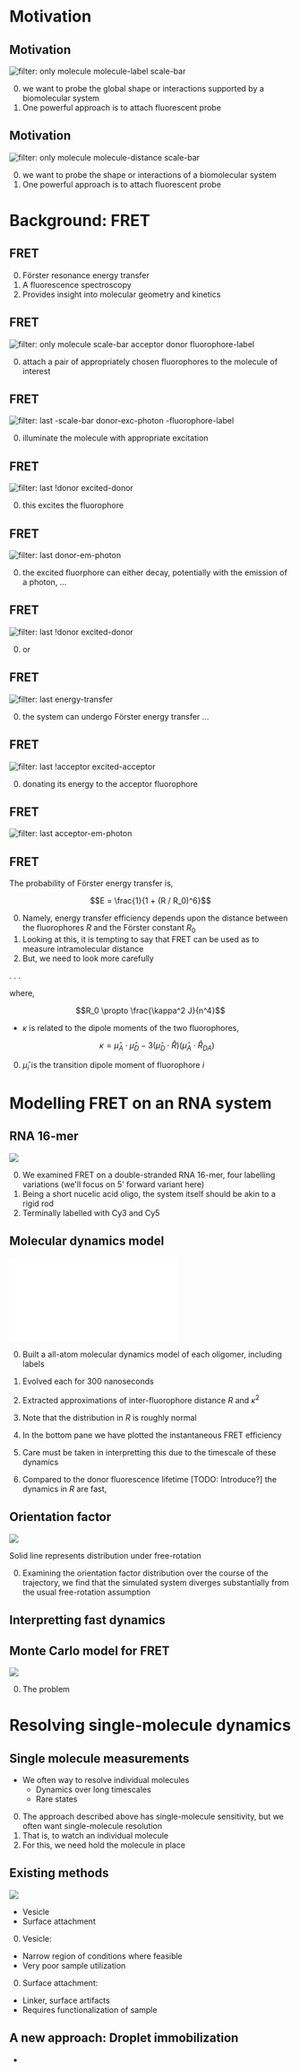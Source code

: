# Motivation

## Motivation

![`filter: only molecule molecule-label scale-bar`](figures/fret.svg)

 0. we want to probe the global shape or interactions supported by a biomolecular system
 0. One powerful approach is to attach fluorescent probe

## Motivation

![`filter: only molecule molecule-distance scale-bar`](figures/fret.svg)

 0. we want to probe the shape or interactions of a biomolecular system
 0. One powerful approach is to attach fluorescent probe

# Background: FRET
## FRET

 0. Fӧrster resonance energy transfer
 0. A fluorescence spectroscopy
 0. Provides insight into molecular geometry and kinetics

## FRET

![`filter: only molecule scale-bar acceptor donor fluorophore-label`](figures/fret.svg)

 0. attach a pair of appropriately chosen fluorophores to the molecule of interest
 
## FRET

![`filter: last -scale-bar donor-exc-photon -fluorophore-label`](figures/fret.svg)

 0. illuminate the molecule with appropriate excitation

## FRET

![`filter: last !donor excited-donor`](figures/fret.svg)

 0. this excites the fluorophore

## FRET

![`filter: last donor-em-photon`](figures/fret.svg)

 0. the excited fluorphore can either decay, potentially with the emission of a photon, ...

## FRET

![`filter: last !donor excited-donor`](figures/fret.svg)

 0. or

## FRET

![`filter: last energy-transfer`](figures/fret.svg)

 0. the system can undergo Fӧrster energy transfer ...
 
## FRET

![`filter: last !acceptor excited-acceptor`](figures/fret.svg)

 0. donating its energy to the acceptor fluorophore

## FRET

![`filter: last acceptor-em-photon`](figures/fret.svg)

## FRET

The probability of Fӧrster energy transfer is,

$$E = \frac{1}{1 + (R / R_0)^6}$$

 0. Namely, energy transfer efficiency depends upon the distance
    between the fluorophores $R$ and the Fӧrster constant $R_0$
 0. Looking at this, it is tempting to say that FRET can be used as to
    measure intramolecular distance
 0. But, we need to look more carefully

. . .

where,

$$R_0 \propto \frac{\kappa^2 J}{n^4}$$

 * $\kappa$ is related to the dipole moments of the two fluorophores,
 
     $$\kappa = \hat\mu_A \cdot \hat\mu_D - 3 (\hat\mu_D \cdot \hat R) (\hat\mu_A \cdot \hat R_{DA})$$

 0. $\hat \mu_i$ is the transition dipole moment of fluorophore $i$

# Modelling FRET on an RNA system

## RNA 16-mer

![](figures/rna.png)

 0. We examined FRET on a double-stranded RNA 16-mer, four labelling
    variations (we'll focus on 5' forward variant here)
 0. Being a short nucelic acid oligo, the system itself should be akin to a rigid rod
 0. Terminally labelled with Cy3 and Cy5

## Molecular dynamics model

![](figures/timeseries-fwd5-R0_58-0300ns.pdf)

 0. Built a all-atom molecular dynamics model of each oligomer, including labels
 0. Evolved each for 300 nanoseconds
 0. Extracted approximations of inter-fluorophore distance $R$ and $\kappa^2$
 0. Note that the distribution in $R$ is roughly normal

 0. In the bottom pane we have plotted the instantaneous FRET efficiency
 0. Care must be taken in interpretting this due to the timescale of these dynamics
 0. Compared to the donor fluorescence lifetime [TODO: Introduce?] the dynamics in $R$ are fast, 

## Orientation factor

![](figures/kappa-hist-5.svg)

Solid line represents distribution under free-rotation

 0. Examining the orientation factor distribution over the course of
    the trajectory, we find that the simulated system diverges
    substantially from the usual free-rotation assumption

## Interpretting fast dynamics

 
## Monte Carlo model for FRET

![](figures/fret_processes.svg)

 0. The problem

# Resolving single-molecule dynamics
## Single molecule measurements

 * We often way to resolve individual molecules
   * Dynamics over long timescales
   * Rare states
 
 0. The approach described above has single-molecule sensitivity, but
    we often want single-molecule resolution
 0. That is, to watch an individual molecule
 0. For this, we need hold the molecule in place
 
## Existing methods

![](figures/vesicle.svg)

 * Vesicle
 * Surface attachment

 0. Vesicle:
   * Narrow region of conditions where feasible
   * Very poor sample utilization
 0. Surface attachment:
   * Linker, surface artifacts
   * Requires functionalization of sample

## A new approach: Droplet immobilization

 * 

## 
